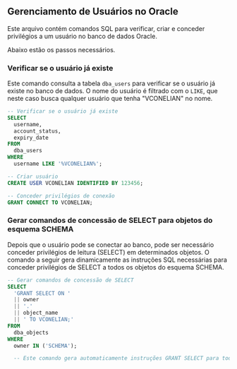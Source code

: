 ## Gerenciamento de Usuários no Oracle

Este arquivo contém comandos SQL para verificar, criar e conceder privilégios a um usuário no banco de dados Oracle.

Abaixo estão os passos necessários.

### Verificar se o usuário já existe

Este comando consulta a tabela `dba_users` para verificar se o usuário já existe no banco de dados. O nome do usuário é filtrado com o `LIKE`, que neste caso busca qualquer usuário que tenha "VCONELIAN" no nome.

```sql
-- Verificar se o usuário já existe
SELECT
  username,
  account_status,
  expiry_date
FROM
  dba_users
WHERE
  username LIKE '%VCONELIAN%';

-- Criar usuário
CREATE USER VCONELIAN IDENTIFIED BY 123456;

-- Conceder privilégios de conexão
GRANT CONNECT TO VCONELIAN;
```

### Gerar comandos de concessão de SELECT para objetos do esquema SCHEMA

Depois que o usuário pode se conectar ao banco, pode ser necessário conceder privilégios de leitura (SELECT) em determinados objetos. O comando a seguir gera dinamicamente as instruções SQL necessárias para conceder privilégios de SELECT a todos os objetos do esquema SCHEMA.

```sql
-- Gerar comandos de concessão de SELECT
SELECT
  'GRANT SELECT ON '
  || owner
  || '.'
  || object_name
  || ' TO VCONELIAN;'
FROM
  dba_objects
WHERE
  owner IN ('SCHEMA');

  -- Este comando gera automaticamente instruções GRANT SELECT para todos os objetos pertencentes ao esquema SCHEMA, facilitando o processo de concessão de privilégios em massa.


